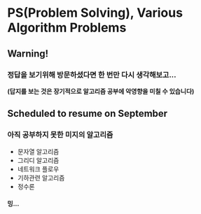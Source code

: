 # PS(Problem Solving), Various Algorithm Problems

## Warning! 
### 정답을 보기위해 방문하셨다면 한 번만 다시 생각해보고... 

**(답지를 보는 것은 장기적으로 알고리즘 공부에 악영향을 미칠 수 있습니다)**

## Scheduled to resume on September
### 아직 공부하지 못한 미지의 알고리즘
 * 문자열 알고리즘
 * 그리디 알고리즘
 * 네트워크 플로우
 * 기하관련 알고리즘
 * 정수론
 
 #### 밍...
